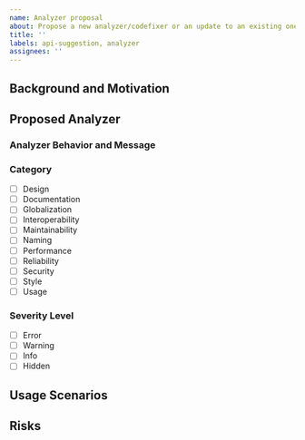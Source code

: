 ```yaml
---
name: Analyzer proposal
about: Propose a new analyzer/codefixer or an update to an existing one
title: ''
labels: api-suggestion, analyzer
assignees: ''
---
```


## Background and Motivation

<!--
We welcome new analyzers and codefixers in the ASP.NET repo!

We use the same process to review both new analyzer/codefixer submissions and API proposals. There is an overview of our process [here](https://github.com/dotnet/aspnetcore/blob/main/docs/APIReviewProcess.md). This template will help us gather the information we need to start the review process.

Under this heading, describe the problem that your analyzer is trying to solve. Examples of great motivating scenarios include helping users avoid
performance issues, potentially insecure code, or recommending better APIs for a scenario.
-->

## Proposed Analyzer

### Analyzer Behavior and Message

<!--
Provide a description of when the analyzer will trigger and the associated analyzer message.
-->

<!--
Analyzer categories are derived from the categories documented in https://learn.microsoft.com/dotnet/fundamentals/code-analysis/categories. To
select a category, review each category's description and select the best category based on the functionality of your analyzer.

Analyzer severity levels are documented in https://learn.microsoft.com/visualstudio/code-quality/use-roslyn-analyzers#configure-severity-levels.
Review the description to observe how the level set on the analyzer will affect build-time and editor behavior and select the best
level for the task.
-->

### Category

- [ ] Design
- [ ] Documentation
- [ ] Globalization
- [ ] Interoperability
- [ ] Maintainability
- [ ] Naming
- [ ] Performance
- [ ] Reliability
- [ ] Security
- [ ] Style
- [ ] Usage

### Severity Level

- [ ] Error
- [ ] Warning
- [ ] Info
- [ ] Hidden

## Usage Scenarios

<!--
Provide code examples that would trigger your analyzer to warn. Identify the spans of code that the analyzer
will be triggered on. When applicable, describe the result of the code fix associated with the change.
-->

## Risks

<!--
Please mention any risks that to your knowledge the API proposal might entail, such as breaking changes, performance regressions, etc.
-->
